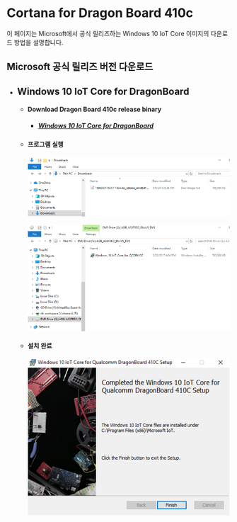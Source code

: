# Cortana for Dragon Board 410c

이 페이지는 Microsoft에서 공식 릴리즈하는 Windows 10 IoT Core 이미지의 다운로드 방법을 설명합니다.



## Microsoft 공식 릴리즈 버전 다운로드

- ## Windows 10 IoT Core for DragonBoard

    - #### Download Dragon Board 410c release binary
        - ##### [Windows 10 IoT Core for DragonBoard](https://www.microsoft.com/en-us/download/details.aspx?id=55027)

    - #### 프로그램 실행

        ![](/assets/dragonBoard_release_step_1.png)

        ![](/assets/dragonBoard_release_step_2.png)

    - ####  설치 완료

        ![](/assets/dragonBoard_release_step_3.png)





